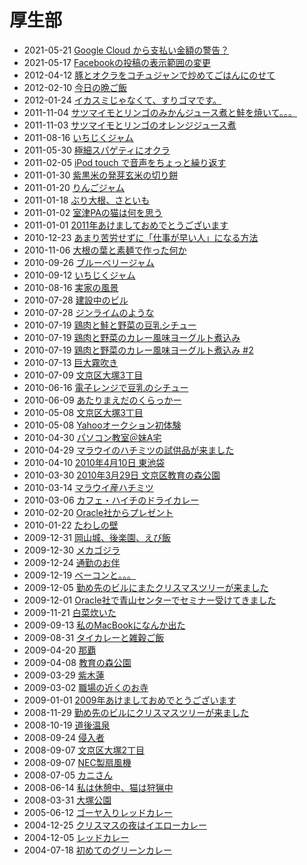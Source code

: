 厚生部
=====

<!-- section index: start -->
<p id="tag-cloud">
</p>


- 2021-05-21 [Google Cloud から支払い金額の警告？](20210521googlecloudbugdetalert.html)
- 2021-05-17 [Facebookの投稿の表示範囲の変更](20210517.html)
- 2012-04-12 [豚とオクラをコチュジャンで炒めてごはんにのせて](20120412.html)
- 2012-02-10 [今日の晩ご飯](20120210.html)
- 2012-01-24 [イカスミじゃなくて、すりゴマです。](20120124.html)
- 2011-11-04 [サツマイモとリンゴのみかんジュース煮と鮭を焼いて。。。](20111104.html)
- 2011-11-03 [サツマイモとリンゴのオレンジジュース煮](20111103.html)
- 2011-08-16 [いちじくジャム](20110816.html)
- 2011-05-30 [極細スパゲティにオクラ](20110530.html)
- 2011-02-05 [iPod touch で音声をちょっと繰り返す](20110205.html)
- 2011-01-30 [紫黒米の発芽玄米の切り餅](20110130.html)
- 2011-01-20 [りんごジャム](20110120.html)
- 2011-01-18 [ぶり大根、さといも](20110118.html)
- 2011-01-02 [室津PAの猫は何を思う](20110102.html)
- 2011-01-01 [2011年あけましておめでとうございます](20110101.html)
- 2010-12-23 [あまり苦労せずに「仕事が早い人」になる方法](20101223.html)
- 2010-11-06 [大根の葉と素麺で作った何か](20101106.html)
- 2010-09-26 [ブルーベリージャム](20100926.html)
- 2010-09-12 [いちじくジャム](20100912.html)
- 2010-08-16 [実家の風景](20100816.html)
- 2010-07-28 [建設中のビル](20100728a.html)
- 2010-07-28 [ジンライムのような](20100728b.html)
- 2010-07-19 [鶏肉と鮭と野菜の豆乳シチュー](20100719a.html)
- 2010-07-19 [鶏肉と野菜のカレー風味ヨーグルト煮込み](20100719c.html)
- 2010-07-19 [鶏肉と野菜のカレー風味ヨーグルト煮込み #2](20100719b.html)
- 2010-07-13 [巨大霧吹き](20100713.html)
- 2010-07-09 [文京区大塚3丁目](20100709.html)
- 2010-06-16 [電子レンジで豆乳のシチュー](20100616.html)
- 2010-06-09 [あたりまえだのくらっかー](20100609.html)
- 2010-05-08 [文京区大塚3丁目](20100508b.html)
- 2010-05-08 [Yahooオークション初体験](20100508.html)
- 2010-04-30 [パソコン教室＠妹A宅](20100430.html)
- 2010-04-29 [マラウイのハチミツの試供品が来ました](20100429.html)
- 2010-04-10 [2010年4月10日 東池袋](20100410.html)
- 2010-03-30 [2010年3月29日 文京区教育の森公園](20100330.html)
- 2010-03-14 [マラウイ産ハチミツ](20100314.html)
- 2010-03-06 [カフェ・ハイチのドライカレー](20100306.html)
- 2010-02-20 [Oracle社からプレゼント](20100220.html)
- 2010-01-22 [たわしの壁](20100122.html)
- 2009-12-31 [岡山城、後楽園、えび飯](20091231.html)
- 2009-12-30 [メカゴジラ](20091230.html)
- 2009-12-24 [通勤のお伴](20091224.html)
- 2009-12-19 [ベーコンと。。。](20091219.html)
- 2009-12-05 [勤め先のビルにまたクリスマスツリーが来ました](20091205.html)
- 2009-12-01 [Oracle社で青山センターでセミナー受けてきました](20091201.html)
- 2009-11-21 [白菜炊いた](20091121.html)
- 2009-09-13 [私のMacBookになんか出た](20090913.html)
- 2009-08-31 [タイカレーと雑穀ご飯](20090831.html)
- 2009-04-20 [那覇](20090420.html)
- 2009-04-08 [教育の森公園](20090408.html)
- 2009-03-29 [紫木蓮](20090329.html)
- 2009-03-02 [職場の近くのお寺](20090302.html)
- 2009-01-01 [2009年あけましておめでとうございます](20090101.html)
- 2008-11-29 [勤め先のビルにクリスマスツリーが来ました](20081129.html)
- 2008-10-19 [道後温泉](20081019.html)
- 2008-09-24 [侵入者](20080924.html)
- 2008-09-07 [文京区大塚2丁目](20080907b.html)
- 2008-09-07 [NEC製扇風機](20080907.html)
- 2008-07-05 [カニさん](20080705.html)
- 2008-06-14 [私は休憩中、猫は狩猟中](20080614.html)
- 2008-03-31 [大塚公園](20080331.html)
- 2005-06-12 [ゴーヤ入りレッドカレー](20050612.html)
- 2004-12-25 [クリスマスの夜はイエローカレー](20041225.html)
- 2004-12-05 [レッドカレー](20041205.html)
- 2004-07-18 [初めてのグリーンカレー](20040718.html)
<!-- section index: end -->